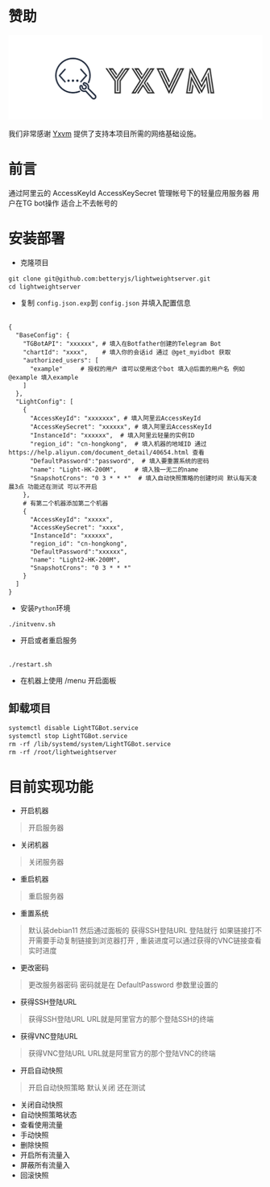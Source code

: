 # 赞助
<div style="text-align: center;">
    <a href="https://yxvm.com/">
        <img src="https://raw.githubusercontent.com/betteryjs/lightweightserver/refs/heads/master/images/logo.webp" >
    </a>
</div>

我们非常感谢 [Yxvm](https://yxvm.com/) 提供了支持本项目所需的网络基础设施。


# 前言

通过阿里云的 AccessKeyId AccessKeySecret 管理帐号下的轻量应用服务器
用户在TG bot操作 适合上不去帐号的


# 安装部署
- 克隆项目
```shell
git clone git@github.com:betteryjs/lightweightserver.git
cd lightweightserver
```
- 复制 `config.json.exp`到 `config.json` 并填入配置信息

```shell

{
  "BaseConfig": {
    "TGBotAPI": "xxxxxx", # 填入在Botfather创建的Telegram Bot
    "chartId": "xxxx",    # 填入你的会话id 通过 @get_myidbot 获取
    "authorized_users": [
      "example"     # 授权的用户 谁可以使用这个bot 填入@后面的用户名 例如 @example 填入example
    ]
  },
  "LightConfig": [
    {
      "AccessKeyId": "xxxxxxx", # 填入阿里云AccessKeyId
      "AccessKeySecret": "xxxxxx", # 填入阿里云AccessKeyId
      "InstanceId": "xxxxxx",  # 填入阿里云轻量的实例ID
      "region_id": "cn-hongkong",  # 填入机器的地域ID 通过 https://help.aliyun.com/document_detail/40654.html 查看
      "DefaultPassword":"password",  # 填入要重置系统的密码
      "name": "Light-HK-200M",     # 填入独一无二的name 
      "SnapshotCrons": "0 3 * * *"  # 填入自动快照策略的创建时间 默认每天凌晨3点 功能还在测试 可以不开启
    },
    # 有第二个机器添加第二个机器
    {
      "AccessKeyId": "xxxxx",
      "AccessKeySecret": "xxxx",
      "InstanceId": "xxxxxx",
      "region_id": "cn-hongkong",
      "DefaultPassword":"xxxxxx",
      "name": "Light2-HK-200M",
      "SnapshotCrons": "0 3 * * *"
    }
  ]
}

```
- 安装`Python`环境
```shell
./initvenv.sh
```
- 开启或者重启服务
```shell

./restart.sh
```
- 在机器上使用 /menu 开启面板



## 卸载项目

```shell
systemctl disable LightTGBot.service
systemctl stop LightTGBot.service
rm -rf /lib/systemd/system/LightTGBot.service
rm -rf /root/lightweightserver
```


# 目前实现功能
- 开启机器
> 开启服务器
- 关闭机器 
> 关闭服务器
- 重启机器 
> 重启服务器
- 重置系统
> 默认装debian11 然后通过面板的 获得SSH登陆URL 登陆就行
如果链接打不开需要手动复制链接到浏览器打开 , 重装进度可以通过获得的VNC链接查看实时进度
- 更改密码
> 更改服务器密码 密码就是在 DefaultPassword 参数里设置的
- 获得SSH登陆URL 
> 获得SSH登陆URL  URL就是阿里官方的那个登陆SSH的终端
- 获得VNC登陆URL 
> 获得VNC登陆URL  URL就是阿里官方的那个登陆VNC的终端
- 开启自动快照 
> 开启自动快照策略 默认关闭 还在测试
- 关闭自动快照 
- 自动快照策略状态 
- 查看使用流量 
- 手动快照
- 删除快照
- 开启所有流量入
- 屏蔽所有流量入
- 回滚快照

